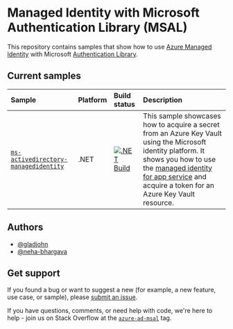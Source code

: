 # Managed Identity with Microsoft Authentication Library (MSAL)

This repository contains samples that show how to use [Azure Managed Identity](https://learn.microsoft.com/azure/active-directory/managed-identities-azure-resources/overview) with Microsoft [Authentication Library](https://learn.microsoft.com/entra/msal).

## Current samples

| Sample | Platform | Build status | Description |
|:-------|:---------|:-------------|:------------|
| [`ms-activedirectory-managedidentity`](src/dotnet/README.md) | .NET | [![.NET Build](https://github.com/Azure-Samples/msal-managed-identity/actions/workflows/ms-activedirectory-managedidentity-build.yml/badge.svg)](https://github.com/Azure-Samples/msal-managed-identity/actions/workflows/ms-activedirectory-managedidentity-build.yml) | This sample showcases how to acquire a secret from an Azure Key Vault using the Microsoft identity platform. It shows you how to use the [managed identity for app service](https://learn.microsoft.com/azure/app-service/overview-managed-identity) and acquire a token for an Azure Key Vault resource. |

## Authors

* [@gladjohn](https://github.com/@gladjohn)
* [@neha-bhargava](https://github.com/@neha-bhargava)

## Get support

If you found a bug or want to suggest a new (for example, a new feature, use case, or sample), please [submit an issue](/issues).

If you have questions, comments, or need help with code, we're here to help - join us on Stack Overflow at the [`azure-ad-msal`](https://stackoverflow.com/questions/tagged/azure-ad-msal) tag.
